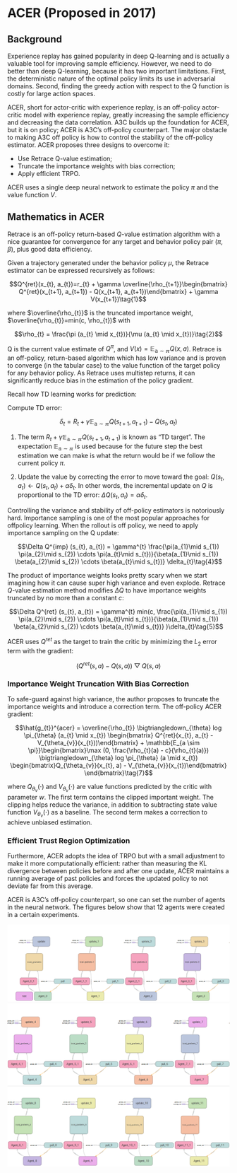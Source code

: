 # ACER (Proposed in 2017)

## Background

Experience replay has gained popularity in deep Q-learning and is actually a valuable tool for improving sample efficiency. However, we need to do better than deep Q-learning, because it has two important limitations. First, the deterministic nature of the optimal policy limits its use in adversarial domains. Second, finding the greedy action with respect to the Q function is costly for large action spaces.

ACER, short for actor-critic with experience replay, is an off-policy actor-critic model with experience replay, greatly increasing the sample efficiency and decreasing the data correlation. A3C builds up the foundation for ACER, but it is on policy; ACER is A3C’s off-policy counterpart. The major obstacle to making A3C off policy is how to control the stability of the off-policy estimator. ACER proposes three designs to overcome it:

- Use Retrace Q-value estimation;
- Truncate the importance weights with bias correction;
- Apply efficient TRPO.

ACER uses a single deep neural network to estimate the policy $\pi$ and the value function $V$.

## Mathematics in ACER

Retrace is an off-policy return-based $Q$-value estimation algorithm with a nice guarantee for convergence for any target and behavior policy pair ($\pi$, $\beta$), plus good data efficiency.

Given a trajectory generated under the behavior policy $\mu$, the Retrace estimator can be expressed recursively as follows:

$$Q^{ret}(x_{t}, a_{t})=r_{t} + \gamma \overline{\rho_{t+1}}\begin{bmatrix} Q^{ret}(x_{t+1}, a_{t+1}) - Q(x_{t+1}, a_{t+1})\end{bmatrix} + \gamma V(x_{t+1})\tag{1}$$

where $\overline{\rho_{t}}$ is the truncated importance weight, $\overline{\rho_{t}}=min(c, \rho_{t})$ with 

$$\rho_{t} = \frac{\pi (a_{t} \mid x_{t})}{\mu (a_{t} \mid x_{t})}\tag{2}$$

Q is the current value estimate of $Q^{\pi}$, and $V (x) = \mathbb{E_{a \sim \pi}} Q(x, a)$. Retrace is an off-policy, return-based algorithm which has low variance and is proven to converge (in the tabular case) to the value function of the
target policy for any behavior policy. As Retrace uses multistep returns, it can significantly reduce bias in the estimation of the policy gradient.

Recall how TD learning works for prediction:

Compute TD error: 

$$\delta_{t}=R_{t}+\gamma \mathbb{E_{a \sim \pi}}Q(s_{t+1},a_{t+1})−Q(s_{t},a_{t})\tag{3}$$

1. The term $R_{t}+\gamma \mathbb{E_{a \sim \pi}}Q(s_{t+1},a_{t+1})$ is known as “TD target”. The expectation $\mathbb{E_{a \sim \pi}}$ is used because for the future step the best estimation we can make is what the return would be if we follow the current policy $\pi$.

2. Update the value by correcting the error to move toward the goal: $Q(s_{t},a_{t}) \leftarrow Q(s_{t},a_{t})+\alpha \delta_{t}$. In other words, the incremental update on $Q$ is proportional to the TD error: $\Delta Q(s_{t},a_{t})=\alpha \delta_{t}$.

Controlling the variance and stability of off-policy estimators is notoriously hard. Importance sampling is one of the most popular approaches for offpolicy learning. When the rollout is off policy, we need to apply importance sampling on the Q update:

$$\Delta Q^{imp} (s_{t}, a_{t}) = \gamma^{t}  \frac{\pi(a_{1}\mid s_{1}) \pi(a_{2}\mid s_{2}) \cdots \pi(a_{t}\mid s_{t})}{\beta(a_{1}\mid s_{1}) \beta(a_{2}\mid s_{2}) \cdots \beta(a_{t}\mid s_{t})} \delta_{t}\tag{4}$$

The product of importance weights looks pretty scary when we start imagining how it can cause super high variance and even explode. Retrace $Q$-value estimation method modifies $\Delta Q$ to have importance weights truncated by no more than a constant $c$:

$$\Delta Q^{ret} (s_{t}, a_{t}) = \gamma^{t} min(c, \frac{\pi(a_{1}\mid s_{1}) \pi(a_{2}\mid s_{2}) \cdots \pi(a_{t}\mid s_{t})}{\beta(a_{1}\mid s_{1}) \beta(a_{2}\mid s_{2}) \cdots \beta(a_{t}\mid s_{t})} )\delta_{t}\tag{5}$$

ACER uses $Q^{ret}$ as the target to train the critic by minimizing the $L_{2}$ error term with the gradient: 

$$(Q^{ret}(s,a)−Q(s,a))\bigtriangledown Q(s,a)\tag{6}$$

### Importance Weight Truncation With Bias Correction

To safe-guard against high variance, the author proposes to truncate the importance weights and introduce a correction term. The off-policy ACER gradient:

$$\hat{g_{t}}^{acer} = \overline{\rho_{t}} \bigtriangledown_{\theta} log \pi_{\theta} (a_{t} \mid x_{t}) \begin{bmatrix} Q^{ret}(x_{t}, a_{t} - V_{\theta_{v}}(x_{t}))\end{bmatrix} + \mathbb{E_{a \sim \pi}}\begin{bmatrix}\max (0, \frac{\rho_{t}(a) - c}{\rho_{t}(a)}) \bigtriangledown_{\theta} log \pi_{\theta} (a \mid x_{t}) \begin{bmatrix}Q_{\theta_{v}}(x_{t}, a) - V_{\theta_{v}}(x_{t})\end{bmatrix} \end{bmatrix}\tag{7}$$

where $Q_{\theta_{v}}(\cdot)$ and $V_{\theta_{v}}(\cdot)$ are value functions predicted by the critic with parameter $w$. The first term contains the clipped important weight. The clipping helps reduce the variance, in addition to subtracting state value function $V_{\theta_{v}}(\cdot)$ as a baseline. The second term makes a correction to achieve unbiased estimation.

### Efficient Trust Region Optimization

Furthermore, ACER adopts the idea of TRPO but with a small adjustment to make it more computationally efficient: rather than measuring the KL divergence between policies before and after one update, ACER maintains a running average of past policies and forces the updated policy to not deviate far from this average.

ACER is A3C’s off-policy counterpart, so one can set the number of agents in the neural network. The figures below show that 12 agents were created in a certain experiments.

![agent0-3](https://github.com/colin-zgf/RL-Algorithms/blob/master/images/ACER_result/agent0-3.png)
![agent4-7](https://github.com/colin-zgf/RL-Algorithms/blob/master/images/ACER_result/4-7.png)
![agent8-11](https://github.com/colin-zgf/RL-Algorithms/blob/master/images/ACER_result/8-11.png)

